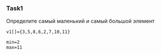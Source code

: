 ### Task1

Определите самый маленький и самый большой элемент

```
v1[]={3,5,8,6,2,7,10,11}

min=2
max=11
```
